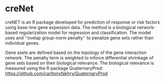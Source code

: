 # creNet
creNET is an R package developed for prediction of response or risk factors using base-line gene expession data. The method is a  biological network-based regularization model for regression and classification. The model uses and ''ovelap group-norm penalty'' to penalize gene sets rather than individual genes. 

Gene ssets are defined based on the topology of the gene interaction network. The penalty term is weighted to inforce differential shrinkage of gene sets based on their biological relevance. The biological relevance is measured using the R package QuaternaryProd: https://github.com/carltonyfakhry/QuaternaryProd
